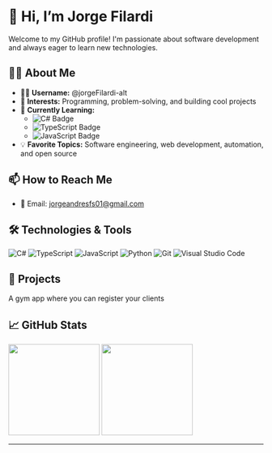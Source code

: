 # 👋 Hi, I’m Jorge Filardi

Welcome to my GitHub profile! I'm passionate about software development and always eager to learn new technologies.

## 👨‍💻 About Me

- 🧑‍💻 **Username:** @jorgeFilardi-alt
- 👀 **Interests:** Programming, problem-solving, and building cool projects
- 🌱 **Currently Learning:**  
  - ![C# Badge](https://img.shields.io/badge/-C%23-239120?style=flat-square&logo=c-sharp&logoColor=white)
  - ![TypeScript Badge](https://img.shields.io/badge/-TypeScript-3178C6?style=flat-square&logo=typescript&logoColor=white)
  - ![JavaScript Badge](https://img.shields.io/badge/-TypeScript-3178C6?style=flat-square&logo=typescript&logoColor=white)
- 💡 **Favorite Topics:** Software engineering, web development, automation, and open source

## 📫 How to Reach Me

- 📧 Email: [jorgeandresfs01@gmail.com](mailto:jorgeandresfs01@gmail.com)

## 🛠️ Technologies & Tools

![C#](https://img.shields.io/badge/-C%23-239120?style=for-the-badge&logo=c-sharp&logoColor=white)
![TypeScript](https://img.shields.io/badge/-TypeScript-3178C6?style=for-the-badge&logo=typescript&logoColor=white)
![JavaScript](https://img.shields.io/badge/-JavaScript-F7DF1E?style=for-the-badge&logo=javascript&logoColor=black)
![Python](https://img.shields.io/badge/-Python-3776AB?style=for-the-badge&logo=python&logoColor=white)
![Git](https://img.shields.io/badge/-Git-F05032?style=for-the-badge&logo=git&logoColor=white)
![Visual Studio Code](https://img.shields.io/badge/-VS%20Code-007ACC?style=for-the-badge&logo=visual-studio-code&logoColor=white)

## 🚀 Projects

A gym app where you can register your clients

## 📈 GitHub Stats

<p align="left">
  <img height="180em" src="https://github-readme-stats.vercel.app/api?username=jorgeFilardi-alt&show_icons=true&hide_border=true&theme=radical" />
  <img height="180em" src="https://github-readme-stats.vercel.app/api/top-langs/?username=jorgeFilardi-alt&layout=compact&hide_border=true&theme=radical" />
</p>


---

<!---
jorgeFilardi-alt/jorgeFilardi-alt is a ✨ special ✨ repository because its `README.md` (this file) appears on your GitHub profile.
You can click the Preview link to take a look at your changes.
## 👁️ Profile Views

![Profile views](https://komarev.com/ghpvc/?username=jorgeFilardi-alt&color=blueviolet&style=flat-square)

--->
